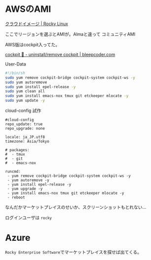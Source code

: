 # AWSのAMI

[クラウドイメージ | Rocky Linux](https://rockylinux.org/ja/cloud-images/)

ここでリージョンを選ぶとAMIが。Almaと違って コミュニティAMI

AWS版はcockpit入ってた。

[cockpit 🚀 - uninstall/remove cockpit | bleepcoder.com](https://bleepcoder.com/cockpit/477748908/uninstall-remove-cockpit)

User-Data

```sh
#!/bin/sh
sudo yum remove cockpit-bridge cockpit-system cockpit-ws -y
sudo yum autoremove
sudo yum install epel-release -y
sudo yum clean all
sudo yum install emacs-nox tmux git etckeeper mlocate -y
sudo yum update -y
```

cloud-config 試作

```
#cloud-config
repo_update: true
repo_upgrade: none

locale: ja_JP.utf8
timezone: Asia/Tokyo

# packages:
#  - tmux
#  - git
#  - emacs-nox

runcmd:
 - yum remove cockpit-bridge cockpit-system cockpit-ws -y
 - yum autoremove -y
 - yum install epel-release -y
 - yum upgrade -y
 - yum install emacs-nox tmux git etckeeper mlocate -y
 - reboot
```

なんだかマーケットプレイスのせいか、スクリーンショットもとれない...

ログインユーザは `rocky`

# Azure

`Rocky Enterprise Software`でマーケットプレイスを探せば出てくる。

